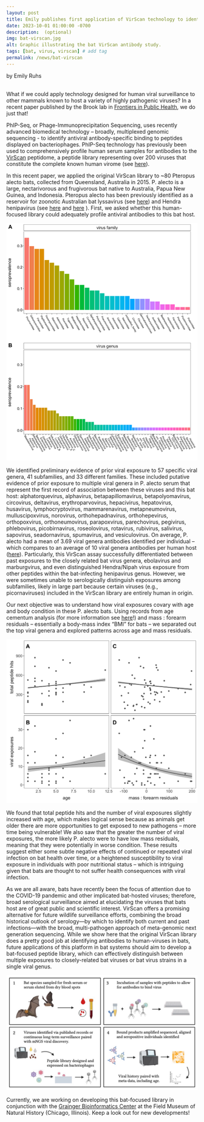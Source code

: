 ```yaml
---
layout: post
title: Emily publishes first application of VirScan technology to identify virus exposures in bats
date: 2023-10-01 01:00:00 -0700
description:  (optional)
img: bat-virscan.jpg
alt: Graphic illustrating the bat VirScan antibody study.
tags: [bat, virus, virscan] # add tag
permalink: /news/bat-virscan
---
```



by Emily Ruhs

<br />
What if we could apply technology designed for human viral surveillance to other mammals known to host a variety of highly pathogenic viruses? In a recent paper published by the Brook lab in <a href="https://www.frontiersin.org/articles/10.3389/fpubh.2023.1212018/full" target="_blank">Frontiers in Public Health</a>, we do just that!

PhIP-Seq, or Phage-Immunoprecipitation Sequencing, uses recently advanced biomedical technology – broadly, multiplexed genomic sequencing - to identify antiviral antibody-specific binding to peptides displayed on bacteriophages. PhIP-Seq technology has previously been used to comprehensively profile human serum samples for antibodies to the <a href="https://hms.harvard.edu/news/viral-history-drop-blood" target="_blank">VirScan</a> peptidome, a peptide library representing over 200 viruses that constitute the complete known human virome (see <a href="https://www.science.org/doi/10.1126/science.aaa0698" target="_blank">here</a>).

In this recent paper, we applied the original VirScan library to ~80 Pteropus alecto bats, collected from Queensland, Australia in 2015. P. alecto is a large, nectarivorous and frugivorous bat native to Australia, Papua New Guinea, and Indonesia. Pteropus alecto has been previously identified as a reservoir for zoonotic Australian bat lyssavirus (see <a href="https://wwwnc.cdc.gov/eid/article/5/3/99-0316_article" target="_blank">here</a>) and Hendra henipavirus (see <a href="https://www.ajtmh.org/view/journals/tpmd/85/5/article-p946.xml" target="_blank">here</a> and <a href="https://www.cambridge.org/core/journals/epidemiology-and-infection/article/time-of-year-age-class-and-body-condition-predict-hendra-virus-infection-in-australian-black-flying-foxes-pteropus-alecto/8F97A3636A0AF71C656F7F0CC895488B" target="_blank">here</a> ). First, we asked whether this human-focused library could adequately profile antiviral antibodies to this bat host. 



<img src="/assets/img/bat-virus-genera.jpeg" alt="Bat Virus Genera" class="center col-md-10" />


We identified preliminary evidence of prior viral exposure to 57 specific viral genera, 41 subfamilies, and 33 different families. These included putative evidence of prior exposure to multiple viral genera in P. alecto serum that represent the first record of association between these viruses and this bat host: alphatorquevirus, alphavirus, betapapillomavirus, betapolyomavirus, circovirus, deltavirus, erythroparvovirus, hepacivirus, hepatovirus, husavirus, lymphocryptovirus, mammarenavirus, metapneumovirus, mulluscipoxvirus, norovirus, orthohepadnavirus, orthohepevirus, orthopoxvirus, orthoneumovirus, parapoxvirus, parechovirus, pegivirus, phlebovirus, picobirnavirus, roseolovirus, rotavirus, rubivirus, salivirus, sapovirus, seadornavirus, spumavirus, and vesiculovirus. On average, P. alecto had a mean of 3.69 viral genera antibodies identified per individual – which compares to an average of 10 viral genera antibodies per human host (<a href="https://www.science.org/doi/10.1126/science.aaa0698" target="_blank">here</a>). Particularly, this VirScan assay successfully differentiated between past exposures to the closely related bat virus genera, ebolavirus and marburgvirus, and even distinguished Hendra/Nipah virus exposure from other peptides within the bat-infecting henipavirus genus. However, we were sometimes unable to serologically distinguish exposures among subfamilies, likely in large part because certain viruses (e.g., picornaviruses) included in the VirScan library are entirely human in origin.

Our next objective was to understand how viral exposures covary with age and body condition in these P. alecto bats. Using records from age cementum analysis (for more information see <a href="https://matsonslab.com/the-science/cementum-aging/" target="_blank">here</a>!) and mass : forearm residuals – essentially a body-mass index “BMI” for bats – we separated out the top viral genera and explored patterns across age and mass residuals. 




<img src="/assets/img/bat-virus-age.jpeg" alt="Bat Virus Morbidity" class="center col-md-10" />


We found that total peptide hits and the number of viral exposures slightly increased with age, which makes logical sense because as animals get older there are more opportunities to get exposed to new pathogens – more time being vulnerable! We also saw that the greater the number of viral exposures, the more likely P. alecto were to have low mass residuals, meaning that they were potentially in worse condition. These results suggest either some subtle negative effects of continued or repeated viral infection on bat health over time, or a heightened susceptibility to viral exposure in individuals with poor nutritional status – which is intriguing given that bats are thought to not suffer health consequences with viral infection.

As we are all aware, bats have recently been the focus of attention due to the COVID-19 pandemic and other implicated bat-hosted viruses; therefore, broad serological surveillance aimed at elucidating the viruses that bats host are of great public and scientific interest. VirScan offers a promising alternative for future wildlife surveillance efforts, combining the broad historical outlook of serology—by which to identify both current and past infections—with the broad, multi-pathogen approach of meta-genomic next generation sequencing. While we show here that the original VirScan library does a pretty good job at identifying antibodies to human-viruses in bats, future applications of this platform in bat systems should aim to develop a bat-focused peptide library, which can effectively distinguish between multiple exposures to closely-related bat viruses or bat virus strains in a single viral genus.

<img src="/assets/img/bat-virscan.jpg" alt="Bat VirScan" class="center col-md-10" />


Currently, we are working on developing this bat-focused library in conjunction with the <a href="https://www.fieldmuseum.org/department/grainger-bioinformatics-center" target="_blank">Grainger Bioinformatics Center</a> at the Field Museum of Natural History (Chicago, Illinois). Keep a look out for new developments!




